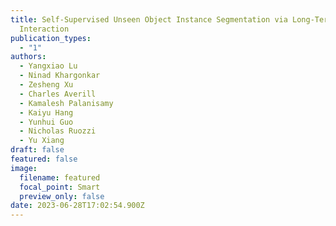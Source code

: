 ```yaml
---
title: Self-Supervised Unseen Object Instance Segmentation via Long-Term Robot
  Interaction
publication_types:
  - "1"
authors:
  - Yangxiao Lu
  - Ninad Khargonkar
  - Zesheng Xu
  - Charles Averill
  - Kamalesh Palanisamy
  - Kaiyu Hang
  - Yunhui Guo
  - Nicholas Ruozzi
  - Yu Xiang
draft: false
featured: false
image:
  filename: featured
  focal_point: Smart
  preview_only: false
date: 2023-06-28T17:02:54.900Z
---
```

